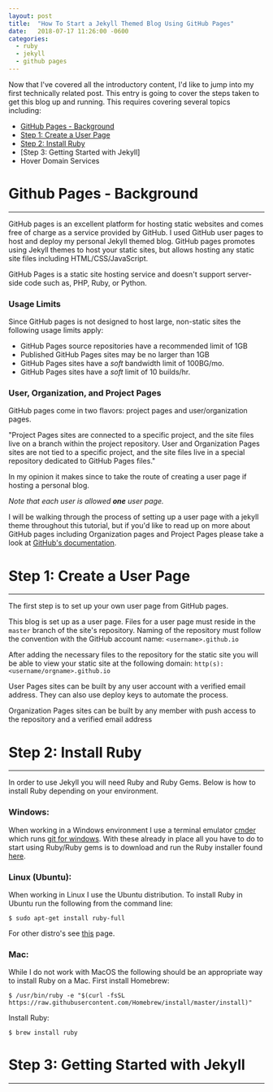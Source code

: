 ```yaml
---
layout: post
title:  "How To Start a Jekyll Themed Blog Using GitHub Pages"
date:   2018-07-17 11:26:00 -0600
categories:
  - ruby
  - jekyll
  - github pages
---
```


Now that I've covered all the introductory content, I'd like to jump into my first technically related post. This entry is going to cover the steps taken to get this blog up and running. This requires covering several topics including:

 * [GitHub Pages - Background](#github-pages---background)
 * [Step 1: Create a User Page](#step-1-create-a-user-page)
 * [Step 2: Install Ruby](#step-2-install-ruby)
 * [Step 3: Getting Started with Jekyll]
 * Hover Domain Services

# Github Pages - Background #
---

GitHub pages is an excellent platform for hosting static websites and comes free of charge as a service provided by GitHub. I used GitHub user pages to host and deploy my personal Jekyll themed blog. GitHub pages promotes using Jekyll themes to host your static sites, but allows hosting any static site files including HTML/CSS/JavaScript.

GitHub Pages is a static site hosting service and doesn't support server-side code such as, PHP, Ruby, or Python.

### Usage Limits ##

Since GitHub pages is not designed to host large, non-static sites the following usage limits apply:

 * GitHub Pages source repositories have a recommended limit of 1GB
 * Published GitHub Pages sites may be no larger than 1GB
 * GitHub Pages sites have a *soft* bandwidth limit of 100BG/mo.
 * GitHub Pages sites have a *soft* limit of 10 builds/hr.

### User, Organization, and Project Pages ###

GitHub pages come in two flavors: project pages and user/organization pages.

"Project Pages sites are connected to a specific project, and the site files live on a branch within the project repository. User and Organization Pages sites are not tied to a specific project, and the site files live in a special repository dedicated to GitHub Pages files."

In my opinion it makes since to take the route of creating a user page if hosting a personal blog.  

*Note that each user is allowed **one** user page.*

I will be walking through the process of setting up a user page with a jekyll theme throughout this tutorial, but if you'd like to read up on more about GitHub pages including Organization pages and Project Pages please take a look at [GitHub's documentation](https://help.github.com/categories/github-pages-basics/).

# Step 1: Create a User Page #
---

The first step is to set up your own user page from GitHub pages.

This blog is set up as a user page. Files for a user page must reside in the `master` branch of the site's repository. Naming of the repository must follow the convention with the GitHub account name: `<username>.github.io`

After adding the necessary files to the repository for the static site you will be able to view your static site at the following domain: `http(s):<username/orgname>.github.io`

User Pages sites can be built by any user account with a verified email address. They can also use deploy keys to automate the process.

Organization Pages sites can be built by any member with push access to the repository and a verified email address


# Step 2: Install Ruby #
---

In order to use Jekyll you will need Ruby and Ruby Gems. Below is how to install Ruby depending on your environment.

### Windows: ###
When working in a Windows environment I use a terminal emulator [cmder](http://cmder.net/) which runs [git for windows](https://git-scm.com/download/win). With these already in place all you have to do to start using Ruby/Ruby gems is to download and run the Ruby installer found [here](https://rubyinstaller.org/).

### Linux (Ubuntu): ###
When working in Linux I use the Ubuntu distribution. To install Ruby in Ubuntu run the following from the command line:
```
$ sudo apt-get install ruby-full
```
For other distro's see [this](https://www.ruby-lang.org/en/documentation/installation/) page.

### Mac: ###
While I do not work with MacOS the following should be an appropriate way to install Ruby on a Mac.
First install Homebrew:
```
$ /usr/bin/ruby -e "$(curl -fsSL https://raw.githubusercontent.com/Homebrew/install/master/install)"
```
Install Ruby:
```
$ brew install ruby
```

# Step 3: Getting Started with Jekyll #
---
